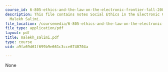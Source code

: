 ```yaml
---
course_id: 6-805-ethics-and-the-law-on-the-electronic-frontier-fall-2005
description: This file contains notes Social Ethics in the Electronic Community by
  Malekh Salimi.
file_location: /coursemedia/6-805-ethics-and-the-law-on-the-electronic-frontier-fall-2005/a9fa69d61f699b9e661c3cce6740704a_malekh_salimi.pdf
file_type: application/pdf
layout: pdf
title: malekh_salimi.pdf
type: course
uid: a9fa69d61f699b9e661c3cce6740704a

---
```

None